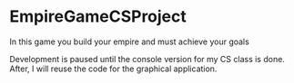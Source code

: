 # EmpireGameCSProject
In this game you build your empire and must achieve your goals

Development is paused until the console version for my CS class is done. After, I will reuse the code for the graphical application.
